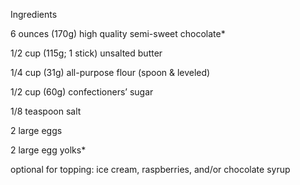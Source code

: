 Ingredients

6 ounces (170g) high quality semi-sweet chocolate*

1/2 cup (115g; 1 stick) unsalted butter

1/4 cup (31g) all-purpose flour (spoon & leveled)

1/2 cup (60g) confectioners’ sugar

1/8 teaspoon salt

2 large eggs

2 large egg yolks*

optional for topping: ice cream, raspberries, and/or chocolate syrup
